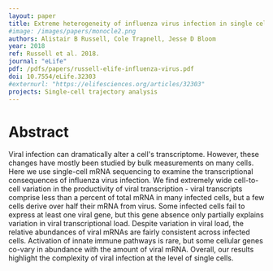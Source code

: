 ```yaml
---
layout: paper
title: Extreme heterogeneity of influenza virus infection in single cells
#image: /images/papers/monocle2.png
authors: Alistair B Russell, Cole Trapnell, Jesse D Bloom
year: 2018
ref: Russell et al. 2018.
journal: "eLife"
pdf: /pdfs/papers/russell-elife-influenza-virus.pdf
doi: 10.7554/eLife.32303
#externurl: "https://elifesciences.org/articles/32303"
projects: Single-cell trajectory analysis
---
```


# Abstract

Viral infection can dramatically alter a cell's transcriptome. However, these changes have mostly been studied by bulk measurements on many cells. Here we use single-cell mRNA sequencing to examine the transcriptional consequences of influenza virus infection. We find extremely wide cell-to-cell variation in the productivity of viral transcription - viral transcripts comprise less than a percent of total mRNA in many infected cells, but a few cells derive over half their mRNA from virus. Some infected cells fail to express at least one viral gene, but this gene absence only partially explains variation in viral transcriptional load. Despite variation in viral load, the relative abundances of viral mRNAs are fairly consistent across infected cells. Activation of innate immune pathways is rare, but some cellular genes co-vary in abundance with the amount of viral mRNA. Overall, our results highlight the complexity of viral infection at the level of single cells.
